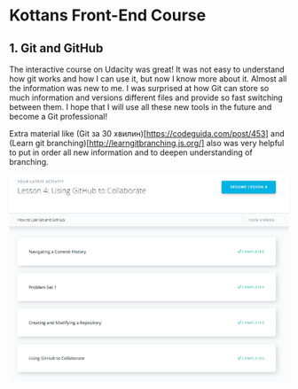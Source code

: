 # Kottans Front-End Course


## 1. Git and GitHub

The interactive course on Udacity was great! It was not easy
to understand how git works and how I can use it, but now
I know more about it. Almost all the information was new to me.
I was surprised at how Git can store so much information and versions
different files and provide so fast switching between them.
I hope that I will use all these new tools in the future and become a Git professional!

Extra material like (Git за 30 хвилин)[https://codeguida.com/post/453] and 
(Learn git branching)[http://learngitbranching.js.org/] also was very helpful
to put in order all new information and to deepen understanding of branching.

![Udacity Git course results](https://github.com/dnzln/kottans-frontend/blob/master/git-and-github/git-and-github.PNG)